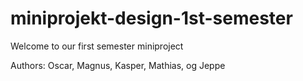 # miniprojekt-design-1st-semester

Welcome to our first semester miniproject

Authors: Oscar, Magnus, Kasper, Mathias, og Jeppe
